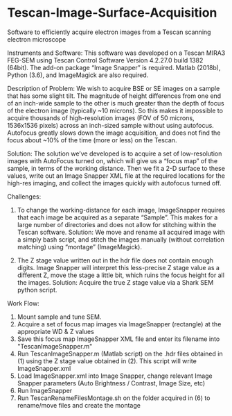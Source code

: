 # Tescan-Image-Surface-Acquisition
Software to efficiently acquire electron images from a Tescan scanning electron microscope

Instruments and Software:
This software was developed on a Tescan MIRA3 FEG-SEM using Tescan Control Software Version 4.2.27.0 build 1382 (64bit). The add-on package “Image Snapper” is required. Matlab (2018b), Python (3.6), and ImageMagick are also required.

Description of Problem:
We wish to acquire BSE or SE images on a sample that has some slight tilt. The magnitude of height differences from one end of an inch-wide sample to the other is much greater than the depth of focus of the electron image (typically ~10 microns). So this makes it impossible to acquire thousands of high-resolution images (FOV of 50 microns, 1536x1536 pixels) across an inch-sized sample without using autofocus. Autofocus greatly slows down the image acquisition, and does not find the focus about ~10% of the time (more or less) on the Tescan. 

Solution:
The solution we’ve developed is to acquire a set of low-resolution images with AutoFocus turned on, which will give us a “focus map” of the sample, in terms of the working distance. Then we fit a 2-D surface to these values, write out an Image Snapper XML file at the required locations for the high-res imaging, and collect the images quickly with autofocus turned off.

Challenges:
1) To change the working-distance for each image, ImageSnapper requires that each image be acquired as a separate “Sample”. This makes for a large number of directories and does not allow for stitching within the Tescan software. Solution: We move and rename all acquired image with a simply bash script, and stitch the images manually (without correlation matching) using “montage” (ImageMagick).

2) The Z stage value written out in the hdr file does not contain enough digits. Image Snapper will interpret this less-precise Z stage value as a different Z, move the stage a little bit, which ruins the focus height for all the images. Solution: Acquire the true Z stage value via a Shark SEM python script.

Work Flow:
1) Mount sample and tune SEM.
2) Acquire a set of focus map images via ImageSnapper (rectangle) at the appropriate WD & Z values
3) Save this focus map ImageSnapper XML file and enter its filename into "TescanImageSnapper.m"
4) Run TescanImageSnapper.m (Matlab script) on the .hdr files obtained in (1) using the Z stage value obtained in (2). This script will write ImageSnapper.xml
5) Load ImageSnapper.xml into Image Snapper, change relevant Image Snapper parameters (Auto Brightness / Contrast, Image Size, etc)
6) Run ImageSnapper
7) Run TescanRenameFilesMontage.sh on the folder acquired in (6) to rename/move files and create the montage
